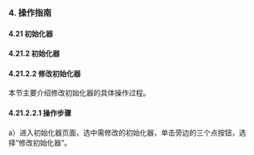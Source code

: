 ### 4. 操作指南

#### 4.21 初始化器

#### 4.21.2 初始化器

#### 4.21.2.2 修改初始化器

本节主要介绍修改初始化器的具体操作过程。

#### 4.21.2.2.1 操作步骤

a）进入初始化器页面，选中需修改的初始化器，单击旁边的三个点按钮，选择“修改初始化器”。
